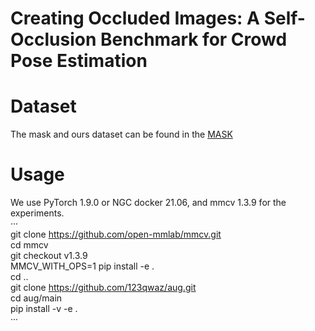 # Creating Occluded Images: A Self-Occlusion Benchmark for Crowd Pose Estimation
# Dataset
The mask and ours dataset can be found in the [MASK](https://pan.baidu.com/s/1gUI77VdSAC-L8ssSkPmc4Q )
# Usage
We use PyTorch 1.9.0 or NGC docker 21.06, and mmcv 1.3.9 for the experiments.   
···  
git clone https://github.com/open-mmlab/mmcv.git  
cd mmcv  
git checkout v1.3.9  
MMCV_WITH_OPS=1 pip install -e .  
cd ..  
git clone https://github.com/123qwaz/aug.git  
cd aug/main  
pip install -v -e .  
···  
